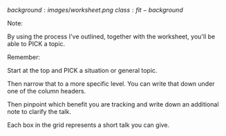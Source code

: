 $background:images/worksheet.png$
$class:fit-background$

Note:

By using the process I've outlined, together with the worksheet, you'll be able to PICK a topic.

Remember:

Start at the top and PICK a situation or general topic.

Then narrow that to a more specific level. You can write that down under one of the column headers.

Then pinpoint which benefit you are tracking and write down an additional note to clarify the talk.

Each box in the grid represents a short talk you can give.
